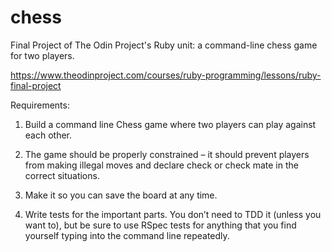 # chess

Final Project of The Odin Project's Ruby unit: a command-line chess game for two players.

https://www.theodinproject.com/courses/ruby-programming/lessons/ruby-final-project

Requirements:

1. Build a command line Chess game where two players can play against each other.

2. The game should be properly constrained – it should prevent players from making illegal moves and declare check or check mate in the correct situations.

3. Make it so you can save the board at any time.

4. Write tests for the important parts. You don’t need to TDD it (unless you want to), but be sure to use RSpec tests for anything that you find yourself typing into the command line repeatedly.
